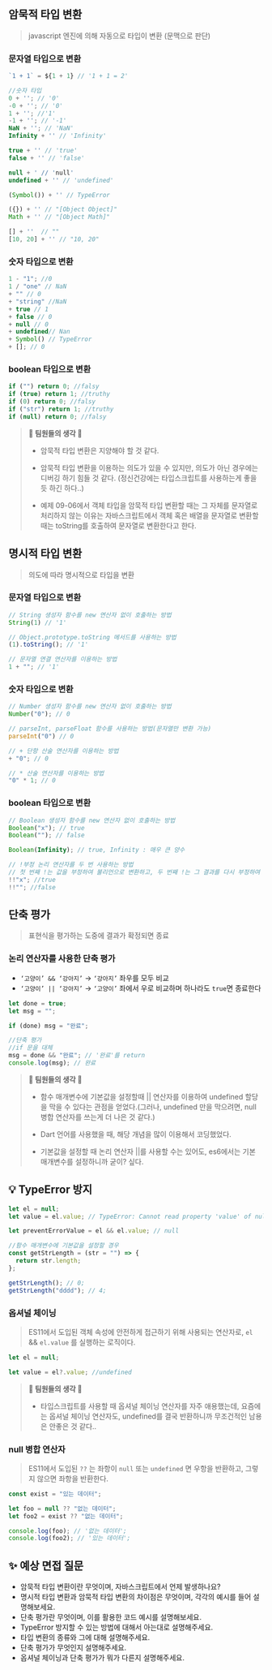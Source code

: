 ## 암묵적 타입 변환

> javascript 엔진에 의해 자동으로 타입이 변환 (문맥으로 판단)

### 문자열 타입으로 변환

```jsx
`1 + 1` = ${1 + 1} // '1 + 1 = 2'

//숫자 타입
0 + ''; // '0'
-0 + ''; // '0'
1 + ''; //'1'
-1 + ''; // '-1'
NaN + ''; // 'NaN'
Infinity + '' // 'Infinity'

true + '' // 'true'
false + '' // 'false'

null + ' // 'null'
undefined + '' // 'undefined'

(Symbol()) + '' // TypeError

({}) + '' // "[Object Object]"
Math + '' // "[Object Math]"

[] + ''  // ""
[10, 20] + '' // "10, 20"
```

### 숫자 타입으로 변환

```jsx
1 - "1"; //0
1 / "one" // NaN
+ "" // 0
+ "string" //NaN
+ true // 1
+ false // 0
+ null // 0
+ undefined// Nan
+ Symbol() // TypeError
+ []; // 0
```

### boolean 타입으로 변환

```jsx
if ("") return 0; //falsy
if (true) return 1; //truthy
if (0) return 0; //falsy
if ("str") return 1; //truthy
if (null) return 0; //falsy
```

> **🚀 팀원들의 생각 🚀**
>
> - 암묵적 타입 변환은 지양해야 할 것 같다.
>
> - 암묵적 타입 변환을 이용하는 의도가 있을 수 있지만, 의도가 아닌 경우에는 디버깅 하기 힘들 것 같다. (정신건강에는 타입스크립트를 사용하는게 좋을 듯 하긴 하다..)
>
>
> - 예제 09-06에서 객체 타입을 암묵적 타입 변환할 때는 그 자체를 문자열로 처리하지 않는 이유는 자바스크립트에서 객체 혹은 배열을 문자열로 변환할 때는 toString를 호출하여 문자열로 변환한다고 한다.

## 명시적 타입 변환

> 의도에 따라 명시적으로 타입을 변환

### 문자열 타입으로 변환

```jsx
// String 생성자 함수를 new 연산자 없이 호출하는 방법
String(1) // '1'

// Object.prototype.toString 메서드를 사용하는 방법
(1).toString(); // '1'

// 문자열 연결 연산자를 이용하는 방법
1 + ""; // '1'
```

### 숫자 타입으로 변환

```jsx
// Number 생성자 함수를 new 연산자 없이 호출하는 방법
Number("0"); // 0

// parseInt, parseFloat 함수를 사용하는 방법(문자열만 변환 가능)
parseInt("0") // 0

// + 단항 산술 연산자를 이용하는 방법
+ "0"; // 0

// * 산술 연산자를 이용하는 방법
"0" * 1; // 0
```

### boolean 타입으로 변환

```jsx
// Boolean 생성자 함수를 new 연산자 없이 호출하는 방법
Boolean("x"); // true
Boolean(""); // false

Boolean(Infinity); // true, Infinity : 매우 큰 양수

// !부정 논리 연산자를 두 번 사용하는 방법
// 첫 번째 !는 값을 부정하여 불리언으로 변환하고, 두 번째 !는 그 결과를 다시 부정하여 원래의 논리값
!!"x"; //true
!!""; //false
```

## 단축 평가

> 표현식을 평가하는 도중에 결과가 확정되면 종료

### 논리 연산자를 사용한 단축 평가

- `‘고양이’ && ‘강아지’` → `‘강아지’` 좌우를 모두 비교
- `‘고양이’ || ‘강아지’` → `‘고양이’` 좌에서 우로 비교하며 하나라도 `true`면 종료한다

```jsx
let done = true;
let msg = "";

if (done) msg = "완료";

//단축 평가
//if 문을 대체
msg = done && "완료"; // '완료'를 return
console.log(msg); // 완료
```

> **🚀 팀원들의 생각 🚀**
>
> - 함수 매개변수에 기본값을 설정할때 || 연산자를 이용하여 undefined 할당을 막을 수 있다는 관점을 얻었다.(그러나, undefined 만을 막으려면, null 병합 연산자를 쓰는게 더 나은 것 같다.)
>
> - Dart 언어를 사용했을 때, 해당 개념을 많이 이용해서 코딩했었다.
>
>
> - 기본값을 설정할 때 논리 연산자 ||를 사용할 수는 있어도, es6에서는 기본 매개변수를 설정하니까 굳이? 싶다.

## 💡 TypeError 방지

```jsx
let el = null;
let value = el.value; // TypeError: Cannot read property 'value' of null

let preventErrorValue = el && el.value; // null
```

```jsx
//함수 매개변수에 기본값을 설정할 경우
const getStrLength = (str = "") => {
  return str.length;
};

getStrLength(); // 0;
getStrLength("dddd"); // 4;
```

### 옵셔널 체이닝

> ES11에서 도입된 객체 속성에 안전하게 접근하기 위해 사용되는 연산자로, `el` && `el.value` 를 실행하는 로직이다.

```jsx
let el = null;

let value = el?.value; //undefined
```

> **🚀 팀원들의 생각 🚀**
>
> - 타입스크립트를 사용할 때 옵셔널 체이닝 연산자를 자주 애용했는데, 요즘에는 옵셔널 체이닝 연산자도, undefined를 결국 반환하니까 무조건적인 남용은 안좋은 것 같다..

### null 병합 연산자

> ES11에서 도입된 `??` 는 좌항이 `null` 또는 `undefined` 면 우항을 반환하고, 그렇지 않으면 좌항을 반환한다.

```jsx
const exist = "있는 데이터";

let foo = null ?? "없는 데이터";
let foo2 = exist ?? "없는 데이터";

console.log(foo); // '없는 데이터';
console.log(foo2); // '있는 데이터';
```

## ✨ 예상 면접 질문

- 암묵적 타입 변환이란 무엇이며, 자바스크립트에서 언제 발생하나요?
- 명시적 타입 변환과 암묵적 타입 변환의 차이점은 무엇이며, 각각의 예시를 들어 설명해보세요.
- 단축 평가란 무엇이며, 이를 활용한 코드 예시를 설명해보세요.
- TypeError 방지할 수 있는 방법에 대해서 아는대로 설명해주세요.
- 타입 변환의 종류와 그에 대해 설명해주세요.
- 단축 평가가 무엇인지 설명해주세요.
- 옵셔널 체이닝과 단축 평가가 뭐가 다른지 설명해주세요.
